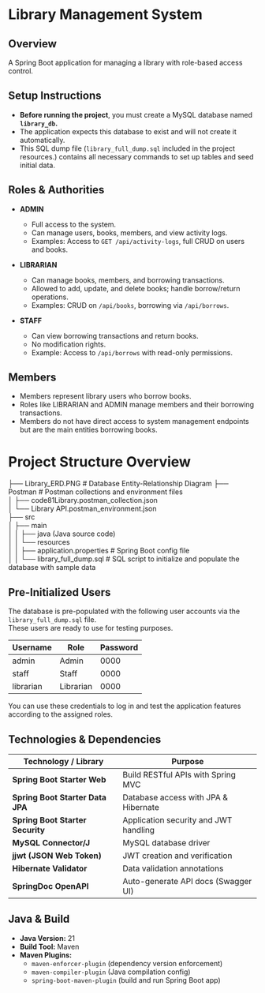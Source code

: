 # Library Management System

## Overview
A Spring Boot application for managing a library with role-based access control.

## Setup Instructions

- **Before running the project**, you must create a MySQL database named **`library_db`.**
- The application expects this database to exist and will not create it automatically.
- This SQL dump file (`library_full_dump.sql` included in the project resources.) contains all necessary commands to set up tables and seed initial data.

## Roles & Authorities

- **ADMIN**  
  - Full access to the system.
  - Can manage users, books, members, and view activity logs.
  - Examples: Access to `GET /api/activity-logs`, full CRUD on users and books.

- **LIBRARIAN**  
  - Can manage books, members, and borrowing transactions.
  - Allowed to add, update, and delete books; handle borrow/return operations.
  - Examples: CRUD on `/api/books`, borrowing via `/api/borrows`.

- **STAFF**  
  - Can view borrowing transactions and return books.
  - No modification rights.
  - Example: Access to `/api/borrows` with read-only permissions.

## Members
- Members represent library users who borrow books.
- Roles like LIBRARIAN and ADMIN manage members and their borrowing transactions.
- Members do not have direct access to system management endpoints but are the main entities borrowing books.

# Project Structure Overview

├── Library_ERD.PNG # Database Entity-Relationship Diagram
├── Postman # Postman collections and environment files  
│   ├── code81Library.postman_collection.json  
│   └── Library API.postman_environment.json  
├── src  
│   ├── main  
│   │   ├── java  (Java source code)  
│   │   └── resources  
│   │       ├── application.properties # Spring Boot config file  
│   │       └── library_full_dump.sql # SQL script to initialize and populate the database with sample data

## Pre-Initialized Users

The database is pre-populated with the following user accounts via the `library_full_dump.sql` file.  
These users are ready to use for testing purposes.

| Username  | Role      | Password |
|-----------|-----------|----------|
| admin     | Admin     | 0000     |
| staff     | Staff     | 0000     |
| librarian | Librarian | 0000     |

You can use these credentials to log in and test the application features according to the assigned roles.

## Technologies & Dependencies

| Technology / Library          | Purpose                                 |
|------------------------------|-----------------------------------------|
| **Spring Boot Starter Web**  | Build RESTful APIs with Spring MVC      |
| **Spring Boot Starter Data JPA** | Database access with JPA & Hibernate     |
| **Spring Boot Starter Security** | Application security and JWT handling    |
| **MySQL Connector/J**        | MySQL database driver                    |
| **jjwt (JSON Web Token)**    | JWT creation and verification            |
| **Hibernate Validator**      | Data validation annotations              |
| **SpringDoc OpenAPI**        | Auto-generate API docs (Swagger UI)     |

## Java & Build

- **Java Version:** 21  
- **Build Tool:** Maven  
- **Maven Plugins:**  
  - `maven-enforcer-plugin` (dependency version enforcement)  
  - `maven-compiler-plugin` (Java compilation config)  
  - `spring-boot-maven-plugin` (build and run Spring Boot app)  

